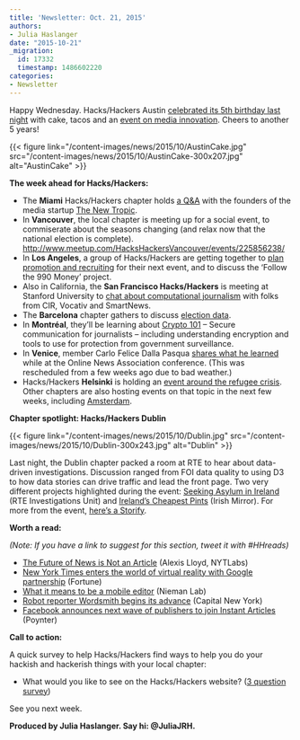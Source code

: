 ```yaml
---
title: 'Newsletter: Oct. 21, 2015'
authors:
- Julia Haslanger
date: "2015-10-21"
_migration:
  id: 17332
  timestamp: 1486602220
categories:
- Newsletter
---
```


Happy Wednesday. Hacks/Hackers Austin [celebrated its 5th birthday last night][1] with cake, tacos and an [event on media innovation][2]. Cheers to another 5 years!

{{< figure link="/content-images/news/2015/10/AustinCake.jpg" src="/content-images/news/2015/10/AustinCake-300x207.jpg" alt="AustinCake" >}}

****The week ahead for Hacks/Hackers:****

  * The ****Miami**** Hacks/Hackers chapter holds [a Q&A][3] with the founders of the media startup [The New Tropic][4].
  * In ****Vancouver****, the local chapter is meeting up for a social event, to commiserate about the seasons changing (and relax now that the national election is complete). <http://www.meetup.com/HacksHackersVancouver/events/225856238/>
  * In ****Los Angeles****, a group of Hacks/Hackers are getting together to [plan promotion and recruiting][5] for their next event, and to discuss the &#8216;Follow the 990 Money&#8217; project.
  * Also in California, the ****San Francisco Hacks/Hackers**** is meeting at Stanford University to [chat about computational journalism][6] with folks from CIR, Vocativ and SmartNews.
  * The ****Barcelona**** chapter gathers to discuss [election data][7].
  * In ****Montréal****, they’ll be learning about [Crypto 101][8] &#8211; Secure communication for journalists &#8211; including understanding encryption and tools to use for protection from government surveillance.
  * In ****Venice****, member Carlo Felice Dalla Pasqua [shares what he learned][9] while at the Online News Association conference. (This was rescheduled from a few weeks ago due to bad weather.)
  * Hacks/Hackers ****Helsinki**** is holding an [event around the refugee crisis][10]. Other chapters are also hosting events on that topic in the next few weeks, including [Amsterdam][11].

****Chapter spotlight: Hacks/Hackers Dublin****

{{< figure link="/content-images/news/2015/10/Dublin.jpg" src="/content-images/news/2015/10/Dublin-300x243.jpg" alt="Dublin" >}}

Last night, the Dublin chapter packed a room at RTE to hear about data-driven investigations. Discussion ranged from FOI data quality to using D3 to how data stories can drive traffic and lead the front page. Two very different projects highlighted during the event: [Seeking Asylum in Ireland][12] (RTE Investigations Unit) and [Ireland’s Cheapest Pints][13] (Irish Mirror). For more from the event, [here’s a Storify][14].

**Worth a read:**

_(Note: If you have a link to suggest for this section, tweet it with #HHreads)_

  * [The Future of News is Not an Article][15] (Alexis Lloyd, NYTLabs) 
  * [New York Times enters the world of virtual reality with Google partnership][16] (Fortune)
  * [What it means to be a mobile editor][17] (Nieman Lab)
  * [Robot reporter Wordsmith begins its advance][18] (Capital New York)
  * [Facebook announces next wave of publishers to join Instant Articles][19] (Poynter)

**Call to action:**

A quick survey to help Hacks/Hackers find ways to help you do your hackish and hackerish things with your local chapter:

  * What would you like to see on the Hacks/Hackers website? ([3 question survey][20])

See you next week.

**Produced by Julia Haslanger. Say hi: @JuliaJRH.**

 [1]: https://twitter.com/hackshackersatx/status/656669758872420352/photo/1
 [2]: https://twitter.com/CindyRoyal/status/656537646278164480
 [3]: https://www.eventbrite.com/e/hacks-hackers-miami-meetup-tickets-18910817765
 [4]: https://thenewtropic.com/
 [5]: http://www.meetup.com/HacksHackers-LA/events/226188378/
 [6]: http://www.meetup.com/hacksandhackers/events/226169900/
 [7]: http://www.meetup.com/Hacks-Hackers-Barcelona/events/226148709/
 [8]: http://www.meetup.com/HacksHackersMontreal/events/225802477/
 [9]: http://www.meetup.com/Hacks-Hackers-Venezia/events/223765763/
 [10]: http://www.meetup.com/HHHelsinki/events/226137322/
 [11]: http://www.meetup.com/Hacks-Hackers-Amsterdam/events/226157039/
 [12]: http://www.rte.ie/iu/asylum/
 [13]: http://www.irishmirror.ie/whats-on/food-drink-news/irelands-cheapest-pints-5-pubs-4650117
 [14]: https://storify.com/JuliaJRH/hacks-hackers-dublin-event-on-data-driven-investig
 [15]: http://nytlabs.com/blog/2015/10/20/particles/
 [16]: http://fortune.com/2015/10/20/nyt-google-cardboard/
 [17]: http://www.niemanlab.org/2015/10/do-you-use-a-phone-to-look-at-the-internet-mobile-majority-editors
 [18]: http://www.capitalnewyork.com/article/media/2015/10/8580048/robot-reporter-wordsmith-begins-its-advance
 [19]: http://www.poynter.org/news/mediawire/380020/facebook-announces-next-wave-of-publishers-to-join-instant-articles/
 [20]: https://docs.google.com/forms/d/1M67eHcLOdy9tMl2afW6NkB9ANk5W4loaf5RF3ymKAVU/viewform